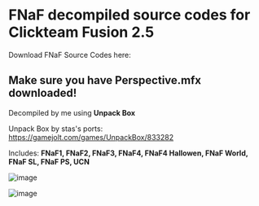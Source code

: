 # FNaF decompiled source codes for Clickteam Fusion 2.5
Download FNaF Source Codes here: 
## Make sure you have Perspective.mfx downloaded!
Decompiled by me using **Unpack Box**

Unpack Box by stas's ports: https://gamejolt.com/games/UnpackBox/833282

Includes: **FNaF1, FNaF2, FNaF3, FNaF4, FNaF4 Hallowen, FNaF World, FNaF SL, FNaF PS, UCN**

![image](https://github.com/koriss-dev/FNaF1-7source/assets/96192978/44f44326-043a-4198-a50a-0b8da2aebdb5)


![image](https://github.com/koriss-dev/FNaF1-7source/assets/96192978/d0b12fb9-263b-4aab-997c-f5526b841777)



